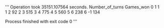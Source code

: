 '''
Operation took 35151.107564 seconds.
   Number_of_turns  Games_won
0                1          1
1                2         92
2                3        515
3                4        775
4                5        560
5                6        238
6               -1        134

Process finished with exit code 0
'''
